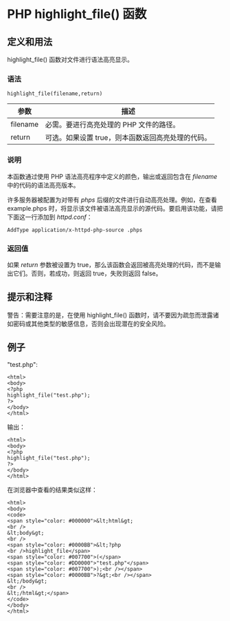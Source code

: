 # PHP highlight_file() 函数



## 定义和用法

highlight_file() 函数对文件进行语法高亮显示。

### 语法

```
highlight_file(filename,return)
```

| 参数 | 描述 |
| --- | --- |
| filename | 必需。要进行高亮处理的 PHP 文件的路径。 |
| return | 可选。如果设置 true，则本函数返回高亮处理的代码。 |

### 说明

本函数通过使用 PHP 语法高亮程序中定义的颜色，输出或返回包含在 _filename_ 中的代码的语法高亮版本。

许多服务器被配置为对带有 _phps_ 后缀的文件进行自动高亮处理。例如，在查看 example.phps 时，将显示该文件被语法高亮显示的源代码。要启用该功能，请把下面这一行添加到 _httpd.conf_：

```
AddType application/x-httpd-php-source .phps
```

### 返回值

如果 _return_ 参数被设置为 true，那么该函数会返回被高亮处理的代码，而不是输出它们。否则，若成功，则返回 true，失败则返回 false。

## 提示和注释

警告：需要注意的是，在使用 highlight_file() 函数时，请不要因为疏忽而泄露诸如密码或其他类型的敏感信息，否则会出现潜在的安全风险。

## 例子

"test.php":

```
<html>
<body>
<?php
highlight_file("test.php");
?>
</body>
</html>
```

输出：

```
<html> 
<body> 
<?php 
highlight_file("test.php"); 
?>
</body> 
</html>

```

在浏览器中查看的结果类似这样：

```
<html>
<body>
<code>
<span style="color: #000000">&lt;html&gt;
<br />
&lt;body&gt;
<br />
<span style="color: #0000BB">&lt;?php
<br />highlight_file</span>
<span style="color: #007700">(</span>
<span style="color: #DD0000">"test.php"</span>
<span style="color: #007700">);<br /></span>
<span style="color: #0000BB">?&gt;<br /></span>
&lt;/body&gt;
<br />
&lt;/html&gt;</span>
</code>
</body>
</html>
```



